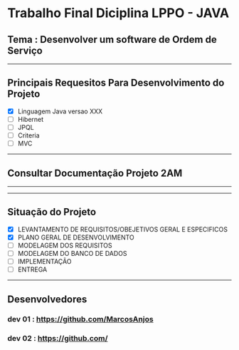 # Trabalho Final Diciplina LPPO - JAVA 
## Tema : Desenvolver um software de Ordem de Serviço

******************************************************************************************************************************************
## Principais Requesitos Para Desenvolvimento do Projeto
- [x] Linguagem Java versao XXX
- [ ] Hibernet  
- [ ] JPQL 
- [ ] Criteria  
- [ ] MVC

******************************************************************************************************************************************
## Consultar Documentação Projeto 2AM
*****************

******************************************************************************************************************************************
## Situação do Projeto
- [X] LEVANTAMENTO DE REQUISITOS/OBEJETIVOS GERAL E ESPECIFICOS
- [X] PLANO GERAL DE DESENVOLVIMENTO
- [ ] MODELAGEM DOS REQUISITOS
- [ ] MODELAGEM DO BANCO DE DADOS
- [ ] IMPLEMENTAÇÃO 
- [ ] ENTREGA

******************************************************************************************************************************************
## Desenvolvedores 
### dev 01 : https://github.com/MarcosAnjos
### dev 02 : https://github.com/
